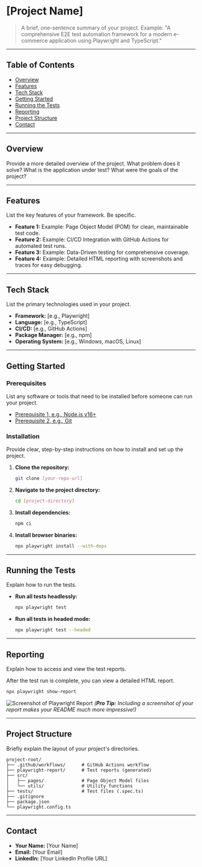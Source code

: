 # [Project Name]

> A brief, one-sentence summary of your project.
> Example: "A comprehensive E2E test automation framework for a modern e-commerce application using Playwright and TypeScript."

---

## Table of Contents
- [Overview](#overview)
- [Features](#features)
- [Tech Stack](#tech-stack)
- [Getting Started](#getting-started)
- [Running the Tests](#running-the-tests)
- [Reporting](#reporting)
- [Project Structure](#project-structure)
- [Contact](#contact)

---

## Overview
Provide a more detailed overview of the project. What problem does it solve? What is the application under test? What were the goals of the project?

---

## Features
List the key features of your framework. Be specific.

- **Feature 1:** Example: Page Object Model (POM) for clean, maintainable test code.
- **Feature 2:** Example: CI/CD Integration with GitHub Actions for automated test runs.
- **Feature 3:** Example: Data-Driven testing for comprehensive coverage.
- **Feature 4:** Example: Detailed HTML reporting with screenshots and traces for easy debugging.

---

## Tech Stack
List the primary technologies used in your project.

- **Framework:** [e.g., Playwright]
- **Language:** [e.g., TypeScript]
- **CI/CD:** [e.g., GitHub Actions]
- **Package Manager:** [e.g., npm]
- **Operating System:** [e.g., Windows, macOS, Linux]

---

## Getting Started

### Prerequisites
List any software or tools that need to be installed before someone can run your project.

- [Prerequisite 1, e.g., Node.js v16+](https://nodejs.org/)
- [Prerequisite 2, e.g., Git](https://git-scm.com/)

### Installation
Provide clear, step-by-step instructions on how to install and set up the project.

1.  **Clone the repository:**
    ```bash
    git clone [your-repo-url]
    ```
2.  **Navigate to the project directory:**
    ```bash
    cd [project-directory]
    ```
3.  **Install dependencies:**
    ```bash
    npm ci
    ```
4.  **Install browser binaries:**
    ```bash
    npx playwright install --with-deps
    ```

---

## Running the Tests
Explain how to run the tests.

- **Run all tests headlessly:**
  ```bash
  npx playwright test
  ```
- **Run all tests in headed mode:**
  ```bash
  npx playwright test --headed
  ```

---

## Reporting
Explain how to access and view the test reports.

After the test run is complete, you can view a detailed HTML report.

```bash
npx playwright show-report
```

![Screenshot of Playwright Report](path/to/your/screenshot.png)
*(**Pro Tip:** Including a screenshot of your report makes your README much more impressive!)*

---

## Project Structure
Briefly explain the layout of your project's directories.

```
project-root/
├── .github/workflows/      # GitHub Actions workflow
├── playwright-report/      # Test reports (generated)
├── src/
│   ├── pages/              # Page Object Model files
│   └── utils/              # Utility functions
├── tests/                  # Test files (.spec.ts)
├── .gitignore
├── package.json
└── playwright.config.ts
```

---

## Contact
- **Your Name:** [Your Name]
- **Email:** [Your Email]
- **LinkedIn:** [Your LinkedIn Profile URL]